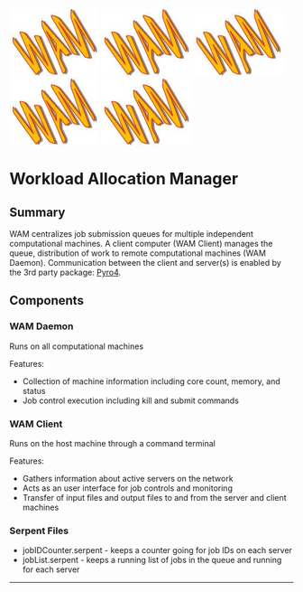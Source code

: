 ![yee](https://github.com/blaykareyano/WAM/blob/master/yeet.JPG "YEET") ![yee](https://github.com/blaykareyano/WAM/blob/master/yeet.JPG "YEET") ![yee](https://github.com/blaykareyano/WAM/blob/master/yeet.JPG "YEET") ![yee](https://github.com/blaykareyano/WAM/blob/master/yeet.JPG "YEET") ![yee](https://github.com/blaykareyano/WAM/blob/master/yeet.JPG "YEET")

# Workload Allocation Manager

## Summary
WAM centralizes job submission queues for multiple independent computational machines. A client computer (WAM Client) manages the queue, distribution of work to remote computational machines (WAM Daemon). Communication between the client and server(s) is enabled by the 3rd party package: [Pyro4](https://pyro4.readthedocs.io/en/stable/index.html "Pyro4 Documentation").

## Components
### WAM Daemon
Runs on all computational machines

Features:
- Collection of machine information including core count, memory, and status
- Job control execution including kill and submit commands

### WAM Client
Runs on the host machine through a command terminal

Features:
- Gathers information about active servers on the network
- Acts as an user interface for job controls and monitoring
- Transfer of input files and output files to and from the server and client machines


### Serpent Files
- jobIDCounter.serpent - keeps a counter going for job IDs on each server
- jobList.serpent - keeps a running list of jobs in the queue and running for each server
---
